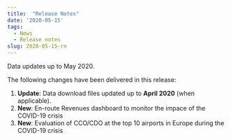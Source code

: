 ```yaml
---
title:  "Release Notes"
date: '2020-05-15'
tags:
  - News
  - Release notes
slug: 2020-05-15-rn
---
```


Data updates up to May 2020.

<!--more-->
The following changes have been delivered in this release:

1. **Update**: Data download files updated up to **April 2020** (when applicable).
1. **New**: En-route Revenues dashboard to monitor the impace of the COVID-19 crisis
1. **New**: Evaluation of CCO/CDO at the top 10 airports in Europe during the COVID-19 crisis



